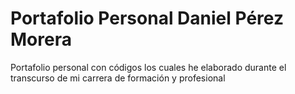 # Portafolio Personal Daniel Pérez Morera 
Portafolio personal con códigos los cuales he elaborado durante el transcurso de mi carrera de formación y profesional 
